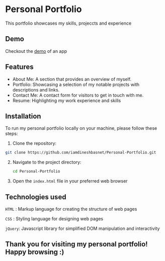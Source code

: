 # Personal Portfolio
This portfolio showcases my skills, projeccts and experience

## Demo
Checkout the [demo](https://personal-portfolio-q70lt5717-iamdineshbasnet.vercel.app/index.html#home) of an app

## Features
- About Me: A section that provides an overview of myself.
- Portfolio: Showcasing a selection of my notable projects with descriptions and links.
- Contact Me: A contact form for visitors to get in touch with me.
- Resume: Highlighting my work experience and skills

## Installation
To run my personal portfolio locally on your machine, please follow these steps:

1. Clone the repository:
  ```bash
git clone https://github.com/iamdineshbasnet/Personal-Portfolio.git
```

2. Navigate to the project directory:
   ```bash
   cd Personal-Portfolio
   ```

3. Open the `index.html` file in your preferred web browser

## Technologies used
`HTML` : Markup language for creating the structure of web pages

`CSS` : Styling language for designing web pages

`jQuery`: Javascript library for simplified DOM manipulation and interactivity




## Thank you for visiting my personal portfolio! Happy browsing :)










